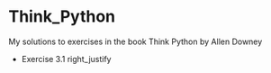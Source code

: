# Think_Python
My solutions to exercises in the book Think Python by Allen Downey

* Exercise 3.1 right_justify
